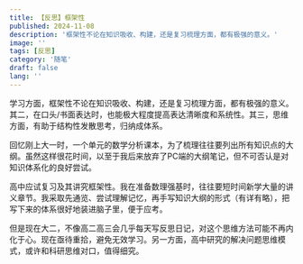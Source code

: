 ```yaml
---
title: 【反思】框架性
published: 2024-11-08
description: '框架性不论在知识吸收、构建，还是复习梳理方面，都有极强的意义。'
image: ''
tags: [反思]
category: '随笔'
draft: false 
lang: ''
---
```

学习方面，框架性不论在知识吸收、构建，还是复习梳理方面，都有极强的意义。其二，在口头/书面表达时，也能极大程度提高表达清晰度和系统性。其三，思维方面，有助于结构性发散思考，归纳成体系。

回忆刚上大一时，一个单元的数学分析课本，为了梳理往往要列出所有知识点的大纲。虽然这样很花时间，以至于我后来放弃了PC端的大纲笔记，但不可否认是对知识体系化的良好尝试。

高中应试复习及其讲究框架性。我在准备数理强基时，往往要短时间新学大量的讲义章节。我采取先通览、尝试理解记忆，再手写知识大纲的形式（有详有略），把写下来的体系很好地装进脑子里，便于应考。

但是现在大二，不像高二高三会几乎每天写反思日记，对这个思维方法可能不再内化于心。现在亟待重拾，避免无效学习。另一方面，高中研究的解决问题思维模式，或许和科研思维对口，值得细究。